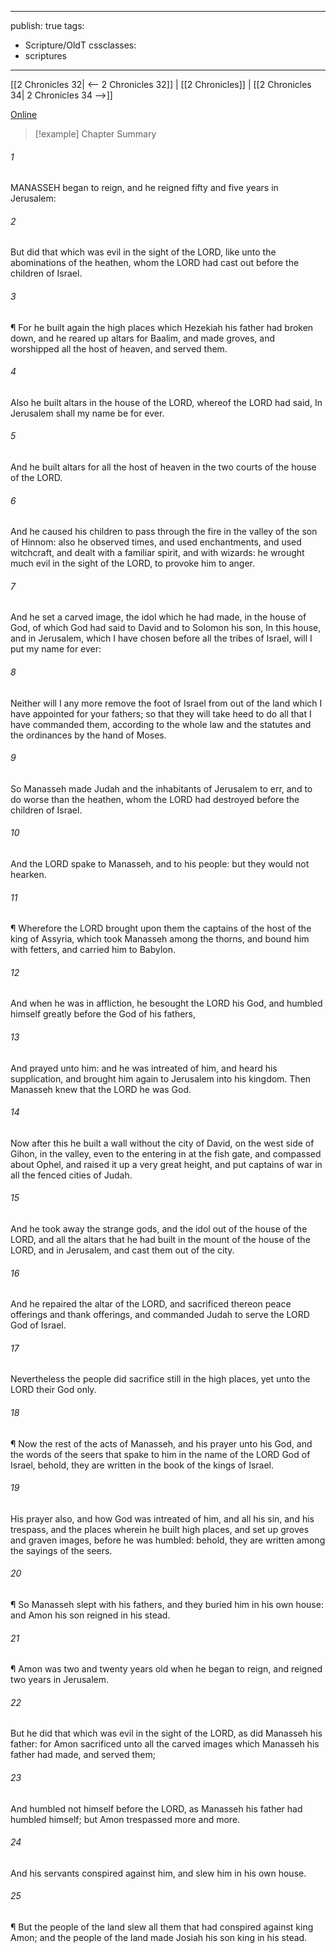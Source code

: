 

---
publish: true
tags:
  - Scripture/OldT
cssclasses:
  - scriptures
---
[[2 Chronicles 32| <-- 2 Chronicles 32]] | [[2 Chronicles]] | [[2 Chronicles 34| 2 Chronicles 34 -->]]

[Online](https://churchofjesuschrist.org/study/scriptures/ot/2-chr/33?lang=eng)

>[!example] Chapter Summary
>
###### 1
MANASSEH began to reign, and he reigned fifty and five years in Jerusalem:
###### 2
But did that which was evil in the sight of the LORD, like unto the abominations of the heathen, whom the LORD had cast out before the children of Israel.
###### 3
¶ For he built again the high places which Hezekiah his father had broken down, and he reared up altars for Baalim, and made groves, and worshipped all the host of heaven, and served them.
###### 4
Also he built altars in the house of the LORD, whereof the LORD had said, In Jerusalem shall my name be for ever.
###### 5
And he built altars for all the host of heaven in the two courts of the house of the LORD.
###### 6
And he caused his children to pass through the fire in the valley of the son of Hinnom: also he observed times, and used enchantments, and used witchcraft, and dealt with a familiar spirit, and with wizards: he wrought much evil in the sight of the LORD, to provoke him to anger.
###### 7
And he set a carved image, the idol which he had made, in the house of God, of which God had said to David and to Solomon his son, In this house, and in Jerusalem, which I have chosen before all the tribes of Israel, will I put my name for ever:
###### 8
Neither will I any more remove the foot of Israel from out of the land which I have appointed for your fathers; so that they will take heed to do all that I have commanded them, according to the whole law and the statutes and the ordinances by the hand of Moses.
###### 9
So Manasseh made Judah and the inhabitants of Jerusalem to err, and to do worse than the heathen, whom the LORD had destroyed before the children of Israel.
###### 10
And the LORD spake to Manasseh, and to his people: but they would not hearken.
###### 11
¶ Wherefore the LORD brought upon them the captains of the host of the king of Assyria, which took Manasseh among the thorns, and bound him with fetters, and carried him to Babylon.
###### 12
And when he was in affliction, he besought the LORD his God, and humbled himself greatly before the God of his fathers,
###### 13
And prayed unto him: and he was intreated of him, and heard his supplication, and brought him again to Jerusalem into his kingdom.  Then Manasseh knew that the LORD he was God.
###### 14
Now after this he built a wall without the city of David, on the west side of Gihon, in the valley, even to the entering in at the fish gate, and compassed about Ophel, and raised it up a very great height, and put captains of war in all the fenced cities of Judah.
###### 15
And he took away the strange gods, and the idol out of the house of the LORD, and all the altars that he had built in the mount of the house of the LORD, and in Jerusalem, and cast them out of the city.
###### 16
And he repaired the altar of the LORD, and sacrificed thereon peace offerings and thank offerings, and commanded Judah to serve the LORD God of Israel.
###### 17
Nevertheless the people did sacrifice still in the high places, yet unto the LORD their God only.
###### 18
¶ Now the rest of the acts of Manasseh, and his prayer unto his God, and the words of the seers that spake to him in the name of the LORD God of Israel, behold, they are written in the book of the kings of Israel.
###### 19
His prayer also, and how God was intreated of him, and all his sin, and his trespass, and the places wherein he built high places, and set up groves and graven images, before he was humbled: behold, they are written among the sayings of the seers.
###### 20
¶ So Manasseh slept with his fathers, and they buried him in his own house: and Amon his son reigned in his stead.
###### 21
¶ Amon was two and twenty years old when he began to reign, and reigned two years in Jerusalem.
###### 22
But he did that which was evil in the sight of the LORD, as did Manasseh his father: for Amon sacrificed unto all the carved images which Manasseh his father had made, and served them;
###### 23
And humbled not himself before the LORD, as Manasseh his father had humbled himself; but Amon trespassed more and more.
###### 24
And his servants conspired against him, and slew him in his own house.
###### 25
¶ But the people of the land slew all them that had conspired against king Amon; and the people of the land made Josiah his son king in his stead.



